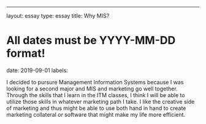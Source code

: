 ---
layout: essay
type: essay
title: Why MIS?
# All dates must be YYYY-MM-DD format!
date: 2019-09-01
labels:


I decided to pursure Management Information Systems because I was looking for a second major and MIS and marketing go well together. Through the skills that I learn in the ITM classes, I think I will be able to utilize those skills in whatever marketing path I take. I like the creative side of marketing and thus might be able to use both hand in hand to create marketing collateral or software that might make my life more efficient. 


